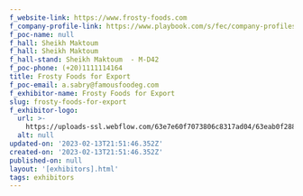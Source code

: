 ```yaml
---
f_website-link: https://www.frosty-foods.com
f_company-profile-link: https://www.playbook.com/s/fec/company-profiles
f_poc-name: null
f_hall: Sheikh Maktoum
f_hall: Sheikh Maktoum
f_hall-stand: Sheikh Maktoum  - M-D42
f_poc-phone: (+20)1111114164
title: Frosty Foods for Export
f_poc-email: a.sabry@famousfoodeg.com
f_exhibitor-name: Frosty Foods for Export
slug: frosty-foods-for-export
f_exhibitor-logo:
  url: >-
    https://uploads-ssl.webflow.com/63e7e60f7073806c8317ad04/63eab0f288a03f583b631fcd_NGMwMw.jpeg
  alt: null
updated-on: '2023-02-13T21:51:46.352Z'
created-on: '2023-02-13T21:51:46.352Z'
published-on: null
layout: '[exhibitors].html'
tags: exhibitors
---
```



